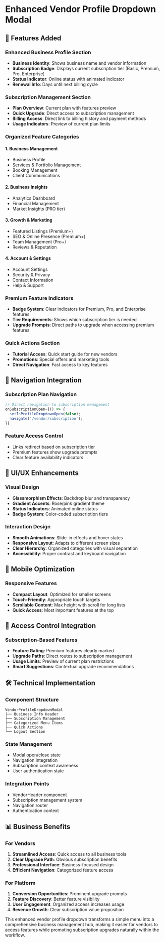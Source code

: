 # Enhanced Vendor Profile Dropdown Modal

## 🎯 Features Added

### **Enhanced Business Profile Section**
- **Business Identity**: Shows business name and vendor information
- **Subscription Badge**: Displays current subscription tier (Basic, Premium, Pro, Enterprise)
- **Status Indicator**: Online status with animated indicator
- **Renewal Info**: Days until next billing cycle

### **Subscription Management Section**
- **Plan Overview**: Current plan with features preview
- **Quick Upgrade**: Direct access to subscription management
- **Billing Access**: Direct link to billing history and payment methods
- **Usage Indicators**: Preview of current plan limits

### **Organized Feature Categories**

#### 1. **Business Management**
- Business Profile
- Services & Portfolio Management
- Booking Management
- Client Communications

#### 2. **Business Insights**
- Analytics Dashboard
- Financial Management
- Market Insights (PRO tier)

#### 3. **Growth & Marketing**
- Featured Listings (Premium+)
- SEO & Online Presence (Premium+)
- Team Management (Pro+)
- Reviews & Reputation

#### 4. **Account & Settings**
- Account Settings
- Security & Privacy
- Contact Information
- Help & Support

### **Premium Feature Indicators**
- **Badge System**: Clear indicators for Premium, Pro, and Enterprise features
- **Tier Requirements**: Shows which subscription tier is needed
- **Upgrade Prompts**: Direct paths to upgrade when accessing premium features

### **Quick Actions Section**
- **Tutorial Access**: Quick start guide for new vendors
- **Promotions**: Special offers and marketing tools
- **Direct Navigation**: Fast access to key features

## 🚀 Navigation Integration

### **Subscription Plan Navigation**
```typescript
// Direct navigation to subscription management
onSubscriptionOpen={() => {
  setIsProfileDropdownOpen(false);
  navigate('/vendor/subscription');
}}
```

### **Feature Access Control**
- Links redirect based on subscription tier
- Premium features show upgrade prompts
- Clear feature availability indicators

## 🎨 UI/UX Enhancements

### **Visual Design**
- **Glassmorphism Effects**: Backdrop blur and transparency
- **Gradient Accents**: Rose/pink gradient theme
- **Status Indicators**: Animated online status
- **Badge System**: Color-coded subscription tiers

### **Interaction Design**
- **Smooth Animations**: Slide-in effects and hover states
- **Responsive Layout**: Adapts to different screen sizes
- **Clear Hierarchy**: Organized categories with visual separation
- **Accessibility**: Proper contrast and keyboard navigation

## 📱 Mobile Optimization

### **Responsive Features**
- **Compact Layout**: Optimized for smaller screens
- **Touch-Friendly**: Appropriate touch targets
- **Scrollable Content**: Max height with scroll for long lists
- **Quick Access**: Most important features at the top

## 🔐 Access Control Integration

### **Subscription-Based Features**
- **Feature Gating**: Premium features clearly marked
- **Upgrade Paths**: Direct routes to subscription management
- **Usage Limits**: Preview of current plan restrictions
- **Smart Suggestions**: Contextual upgrade recommendations

## 🛠 Technical Implementation

### **Component Structure**
```
VendorProfileDropdownModal
├── Business Info Header
├── Subscription Management
├── Categorized Menu Items
├── Quick Actions
└── Logout Section
```

### **State Management**
- Modal open/close state
- Navigation integration
- Subscription context awareness
- User authentication state

### **Integration Points**
- VendorHeader component
- Subscription management system
- Navigation router
- Authentication context

## 📊 Business Benefits

### **For Vendors**
1. **Streamlined Access**: Quick access to all business tools
2. **Clear Upgrade Path**: Obvious subscription benefits
3. **Professional Interface**: Business-focused design
4. **Efficient Navigation**: Categorized feature access

### **For Platform**
1. **Conversion Opportunities**: Prominent upgrade prompts
2. **Feature Discovery**: Better feature visibility
3. **User Engagement**: Organized access increases usage
4. **Revenue Growth**: Clear subscription value proposition

This enhanced vendor profile dropdown transforms a simple menu into a comprehensive business management hub, making it easier for vendors to access features while promoting subscription upgrades naturally within the workflow.
